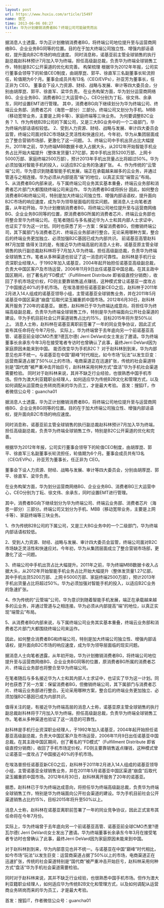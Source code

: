 ```yaml
---
layout: post
url: https://www.huxiu.com/article/15497
name: 宿艺
time: 2013-06-06 08:27
title: 华为计划撤销消费者BG？终端公司可能破壳而出
---
```

据消息人士透露，华为正计划撤销消费者BG，将终端公司地位提升至与运营商网络BG、企业业务BG同等的位置。目的在于加大终端公司独立性、增强内部话语权，提升面向B2C市场的响应速度。 同时消息称，诺基亚前主管全球销售的执行副总裁赵科林预计7月加入华为终端，担任高级副总裁，负责华为终端全球销售工作，特别是B2C公开渠道的优化和完善。 构架梳理 根据华为2012年年报，公司实行董事会领导下的轮值CEO制度，由胡厚崑、郭平、徐直军三名副董事长轮流担任，轮值期为6个月。董事会成员共有13名（CEO/EVPs），孙亚芳为董事长，任正非为 CEO。 董事会下设人力资源、财经、战略与发展、审计等四大委员会，分别由胡厚崑、郭平、徐直军、梁华负责。 在业务构架方面，华为划分运营商网络BG、企业业务BG、消费者BG三大运营中心，CEO分别为丁耘、徐文伟、余承东，同时设置EMT进行管理。 其中，消费者BG向下继续划分为华为终端公司、终端云业务部、消费者芯片（海思一部分）三部分。终端公司又划分为手机、MBB（移动宽带业务，主要是上网卡等）、家庭终端等三块业务。 为何要调整B2C业务？ 1、作为传统B2B公司的下属公司，又是三大BG业务中的一个二级部门，华为终端内部话语权较低。 2、受到人力资源、财经、战略与发展、审计四大委员会监管，终端公司面对B2C市场缺乏灵活性和快速应对。今年初，华为从集团层面成立了整合营销市场部，更激化了这一问题。 3、终端公司中手机出货占比大幅提升。2011年之前，华为终端MBB数据卡收入占据大头，从2012年开始智能手机业务占比开始大幅提升（整体发货量1.27亿部，其中手机出货5200万部、上网卡5000万部、家庭终端2500万部），预计2013年手机出货量占比将超过50%。华为必须加强对智能手机的投入，以适应B2C业务的急速扩张。 4、作为传统的“云管端”公司，华为意识到随着智能手机发展，端正在承载越来越多的云业务，并通过管道与之相连接。华为必须从内部提高“端”的地位，以真正实现“端管云”布局。 5、从消费者BG内部来说，与下属终端公司业务其实基本重叠，终端云业务部和消费者芯片部门大都围绕终端公司来运作。 华为消费者BG或将拆分 因此，如何整合消费者BG和终端公司，特别是加大终端公司独立性、增强内部话语权，提升面向B2C市场的响应速度，成为华为领导层面临的现实问题。 据消息人士向笔者透露，从年初开始，华为计划撤销消费者BG，将终端公司地位提升至与运营商网络BG、企业业务BG同等的位置，原消费者BG所属的消费者芯片、终端云业务部也将整合至华为终端公司。 在笔者随后与多名接近华为人士和其内部人士求证中，也证实了华为这一计划。同时也获悉了另一方案：保留消费者BG，但撤销终端公司，其下属部门与消费者芯片、终端云业务部进行整合。无论采用哪种方案，整合后的终端业务更加独立、必须加强B2C基因已成为内部共识。 前诺基亚高管赵科林7月加盟 值得关注的是，有接近华为终端高层的消息人士称，诺基亚原主管全球销售的执行副总裁赵科林将于7月加入华为终端，担任高级副总裁，负责华为终端全球销售工作。笔者从多种渠道也验证了这一消息的可靠性。 赵科林是手机行业资深职业经理人，于1992年加入诺基亚，2004年起开始担任诺基亚高级副总裁，负责大中国区客户及市场运营，2006年11月9日出任诺基亚中国总裁。在其主政中国区期间，创了著名的“FD模式”（Fulfillment Distribute 即省级直控分销商），收回了手机市场定价权，FD则主要靠销售返点赚钱，这种模式曾让诺基亚一度攻占了中国接近40%的手机市场。 在埃洛普担任诺基亚新CEO之后，赵科林于2011年2月进入14人组成的诺基亚领导小组，主管诺基亚全球销售业务，并在2011年5月诺基亚中国区渠道“崩盘”后取代梁玉媚重抓中国市场。2012年6月30日，赵科林离开服务了20年的诺基亚。 据悉，赵科林已于华为终端达成意向，将担任华为终端高级副总裁，负责华为终端全球销售工作，特别是华为终端面向公开社会渠道的建设。华为手机目前社会公开渠道销售占比约15%，目标2015年将升至50%以上。 消息人士称，赵科林在诺基亚离职前签署了一年的同业竞争协议，因此正式宣布其任命将在今年7月份。 实际上，华为终端曾于去年底向另一个前诺基亚高管、诺基亚前全球CMO杰里?德瓦尔德( Jerri DeVard)女士发出了邀请。华为终端董事长余承东今年3月在接受笔者专访时也曾确认了此事，最终Jerri DeVard因为家庭原因未能来到中国。 能否改变华为手机B2C？ 对于赵科林到到来，华为内部意见也并不统一。与诺基亚在中国“巅峰”时代相比，如今市场“玩法”以发生巨变：运营商渠道占据了50%以上的市场，电商渠道正在迅速扩张，传统的社会渠道特别是“国代商”被严重冲击开始巨亏，赵科林采用何种方式“盘活”华为手机社会渠道需要检验。 同时对于赵科林来说，其并不缺乏行业经验，也很熟悉中国手机市场。但作为澳大利亚籍职业经理人，如何适应华为传统B2B文化和管理方式，以及如何调配从运营商业务转岗而来的华为员工，才是最大考验。 首发：搜狐IT，作者微信公众号：guancha01

据消息人士透露，华为正计划撤销消费者BG，将终端公司地位提升至与运营商网络BG、企业业务BG同等的位置。目的在于加大终端公司独立性、增强内部话语权，提升面向B2C市场的响应速度。

同时消息称，诺基亚前主管全球销售的执行副总裁赵科林预计7月加入华为终端，担任高级副总裁，负责华为终端全球销售工作，特别是B2C公开渠道的优化和完善。

根据华为2012年年报，公司实行董事会领导下的轮值CEO制度，由胡厚崑、郭平、徐直军三名副董事长轮流担任，轮值期为6个月。董事会成员共有13名（CEO/EVPs），孙亚芳为董事长，任正非为 CEO。

董事会下设人力资源、财经、战略与发展、审计等四大委员会，分别由胡厚崑、郭平、徐直军、梁华负责。

在业务构架方面，华为划分运营商网络BG、企业业务BG、消费者BG三大运营中心，CEO分别为丁耘、徐文伟、余承东，同时设置EMT进行管理。

其中，消费者BG向下继续划分为华为终端公司、终端云业务部、消费者芯片（海思一部分）三部分。终端公司又划分为手机、MBB（移动宽带业务，主要是上网卡等）、家庭终端等三块业务。

1、作为传统B2B公司的下属公司，又是三大BG业务中的一个二级部门，华为终端内部话语权较低。

2、受到人力资源、财经、战略与发展、审计四大委员会监管，终端公司面对B2C市场缺乏灵活性和快速应对。今年初，华为从集团层面成立了整合营销市场部，更激化了这一问题。

3、终端公司中手机出货占比大幅提升。2011年之前，华为终端MBB数据卡收入占据大头，从2012年开始智能手机业务占比开始大幅提升（整体发货量1.27亿部，其中手机出货5200万部、上网卡5000万部、家庭终端2500万部），预计2013年手机出货量占比将超过50%。华为必须加强对智能手机的投入，以适应B2C业务的急速扩张。

4、作为传统的“云管端”公司，华为意识到随着智能手机发展，端正在承载越来越多的云业务，并通过管道与之相连接。华为必须从内部提高“端”的地位，以真正实现“端管云”布局。

5、从消费者BG内部来说，与下属终端公司业务其实基本重叠，终端云业务部和消费者芯片部门大都围绕终端公司来运作。

因此，如何整合消费者BG和终端公司，特别是加大终端公司独立性、增强内部话语权，提升面向B2C市场的响应速度，成为华为领导层面临的现实问题。

据消息人士向笔者透露，从年初开始，华为计划撤销消费者BG，将终端公司地位提升至与运营商网络BG、企业业务BG同等的位置，原消费者BG所属的消费者芯片、终端云业务部也将整合至华为终端公司。

在笔者随后与多名接近华为人士和其内部人士求证中，也证实了华为这一计划。同时也获悉了另一方案：保留消费者BG，但撤销终端公司，其下属部门与消费者芯片、终端云业务部进行整合。无论采用哪种方案，整合后的终端业务更加独立、必须加强B2C基因已成为内部共识。

值得关注的是，有接近华为终端高层的消息人士称，诺基亚原主管全球销售的执行副总裁赵科林将于7月加入华为终端，担任高级副总裁，负责华为终端全球销售工作。笔者从多种渠道也验证了这一消息的可靠性。

赵科林是手机行业资深职业经理人，于1992年加入诺基亚，2004年起开始担任诺基亚高级副总裁，负责大中国区客户及市场运营，2006年11月9日出任诺基亚中国总裁。在其主政中国区期间，创了著名的“FD模式”（Fulfillment Distribute 即省级直控分销商），收回了手机市场定价权，FD则主要靠销售返点赚钱，这种模式曾让诺基亚一度攻占了中国接近40%的手机市场。

在埃洛普担任诺基亚新CEO之后，赵科林于2011年2月进入14人组成的诺基亚领导小组，主管诺基亚全球销售业务，并在2011年5月诺基亚中国区渠道“崩盘”后取代梁玉媚重抓中国市场。2012年6月30日，赵科林离开服务了20年的诺基亚。

据悉，赵科林已于华为终端达成意向，将担任华为终端高级副总裁，负责华为终端全球销售工作，特别是华为终端面向公开社会渠道的建设。华为手机目前社会公开渠道销售占比约15%，目标2015年将升至50%以上。

消息人士称，赵科林在诺基亚离职前签署了一年的同业竞争协议，因此正式宣布其任命将在今年7月份。

实际上，华为终端曾于去年底向另一个前诺基亚高管、诺基亚前全球CMO杰里?德瓦尔德( Jerri DeVard)女士发出了邀请。华为终端董事长余承东今年3月在接受笔者专访时也曾确认了此事，最终Jerri DeVard因为家庭原因未能来到中国。

对于赵科林到到来，华为内部意见也并不统一。与诺基亚在中国“巅峰”时代相比，如今市场“玩法”以发生巨变：运营商渠道占据了50%以上的市场，电商渠道正在迅速扩张，传统的社会渠道特别是“国代商”被严重冲击开始巨亏，赵科林采用何种方式“盘活”华为手机社会渠道需要检验。

同时对于赵科林来说，其并不缺乏行业经验，也很熟悉中国手机市场。但作为澳大利亚籍职业经理人，如何适应华为传统B2B文化和管理方式，以及如何调配从运营商业务转岗而来的华为员工，才是最大考验。

首发：搜狐IT，作者微信公众号：guancha01

